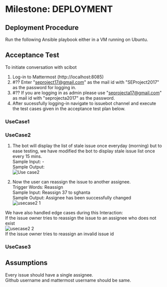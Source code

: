 # Milestone: DEPLOYMENT

## Deployment Procedure
Run the following Ansible playbook either in a VM running on Ubuntu. 

## Acceptance Test 
 To initiate conversation with scibot
1. Log-in to Mattermost (http://localhost:8085)
2. #?? Enter "seproject17@gmail.com" as the mail id with "SEProject2017" as the password for logging in.
3. #?? If you are logging in as admin please use "seprojecta17@gmail.com" as mail id with "seprojecta2017" as the password.
3. After sucessfully logging-in navigate to issuebot channel and execute the test cases given in the acceptance test plan below.

### UseCase1           



### UseCase2 
 1) The bot will display the list of stale issue once everyday (morning) but to ease testing, we have modified the bot to display stale issue list once every 15 mins.  
  Sample Input: -  
  Sample Output:   
  ![Use case2](https://media.github.ncsu.edu/user/11865/files/91297a00-1128-11ea-896e-fe0cb5583c71)    

 2) Now the user can reassign the issue to another assignee.  
  Trigger Words: Reassign  
  Sample Input: Reassign 37 to sghanta  
  Sample Output: Assignee has been successfully changed  
  ![usecase2 1](https://media.github.ncsu.edu/user/11865/files/8c64c600-1128-11ea-95f2-3c6375643579)

  We have also handled edge cases during this Interaction:  
  If the issue owner tries to reassign the issue to an assignee who does not exist  
   ![usecase2 2](https://media.github.ncsu.edu/user/11865/files/91297a00-1128-11ea-904c-9973cff624b6)  
  If the issue owner tries to reassign an invalid issue id  
   

### UseCase3



## Assumptions  
Every issue should have a single assignee.  
Github username and mattermost username should be same.  

    

